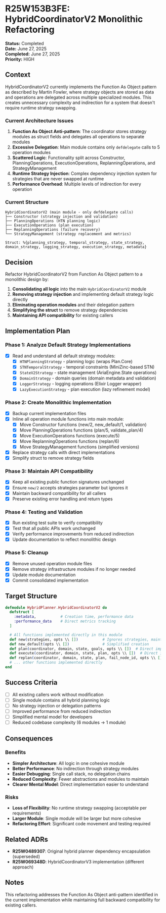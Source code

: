 # R25W153B3FE: HybridCoordinatorV2 Monolithic Refactoring

<!-- @adr_serial R25W153B3FE -->

**Status:** Completed  
**Date:** June 27, 2025  
**Completed:** June 27, 2025  
**Priority:** HIGH

## Context

HybridCoordinatorV2 currently implements the Function As Object pattern as described by Martin Fowler, where strategy objects are stored as data and operations are delegated across multiple specialized modules. This creates unnecessary complexity and indirection for a system that doesn't require runtime strategy swapping.

### Current Architecture Issues

1. **Function As Object Anti-pattern**: The coordinator stores strategy modules as struct fields and delegates all operations to separate modules
2. **Excessive Delegation**: Main module contains only `defdelegate` calls to 5 operation modules
3. **Scattered Logic**: Functionality split across Constructor, PlanningOperations, ExecutionOperations, ReplanningOperations, and StrategyManagement
4. **Runtime Strategy Injection**: Complex dependency injection system for strategies that are never swapped at runtime
5. **Performance Overhead**: Multiple levels of indirection for every operation

### Current Structure

```
HybridCoordinatorV2 (main module - only defdelegate calls)
├── Constructor (strategy injection and validation)
├── PlanningOperations (HTN planning logic)
├── ExecutionOperations (plan execution)
├── ReplanningOperations (failure recovery)
└── StrategyManagement (strategy replacement and metrics)

Struct: %{planning_strategy, temporal_strategy, state_strategy, domain_strategy, logging_strategy, execution_strategy, metadata}
```

## Decision

Refactor HybridCoordinatorV2 from Function As Object pattern to a monolithic design by:

1. **Consolidating all logic** into the main `HybridCoordinatorV2` module
2. **Removing strategy injection** and implementing default strategy logic directly
3. **Eliminating operation modules** and their delegation pattern
4. **Simplifying the struct** to remove strategy dependencies
5. **Maintaining API compatibility** for existing callers

## Implementation Plan

### Phase 1: Analyze Default Strategy Implementations

- [x] Read and understand all default strategy modules:
  - [x] `HTNPlanningStrategy` - planning logic (wraps Plan.Core)
  - [x] `STNTemporalStrategy` - temporal constraints (MiniZinc-based STN)
  - [x] `StateV2Strategy` - state management (AriaEngine.State operations)
  - [x] `DomainStrategy` - domain queries (domain metadata and validation)
  - [x] `LoggerStrategy` - logging operations (Elixir Logger wrapper)
  - [x] `LazyExecutionStrategy` - plan execution (lazy refinement model)

### Phase 2: Create Monolithic Implementation

- [x] Backup current implementation files
- [x] Inline all operation module functions into main module:
  - [x] Move Constructor functions (new/2, new_default/1, validation)
  - [x] Move PlanningOperations functions (plan/5, validate_plan/4)
  - [x] Move ExecutionOperations functions (execute/5)
  - [x] Move ReplanningOperations functions (replan/6)
  - [x] Move StrategyManagement functions (simplified versions)
- [x] Replace strategy calls with direct implementations
- [x] Simplify struct to remove strategy fields

### Phase 3: Maintain API Compatibility

- [x] Keep all existing public function signatures unchanged
- [x] Ensure `new/2` accepts strategies parameter but ignores it
- [x] Maintain backward compatibility for all callers
- [x] Preserve existing error handling and return types

### Phase 4: Testing and Validation

- [x] Run existing test suite to verify compatibility
- [x] Test that all public APIs work unchanged
- [x] Verify performance improvements from reduced indirection
- [x] Update documentation to reflect monolithic design

### Phase 5: Cleanup

- [x] Remove unused operation module files
- [x] Remove strategy infrastructure modules if no longer needed
- [x] Update module documentation
- [x] Commit consolidated implementation

## Target Structure

```elixir
defmodule HybridPlanner.HybridCoordinatorV2 do
  defstruct [
    :metadata,           # Creation time, performance data
    :performance_data    # Direct metrics tracking
  ]

  # All functions implemented directly in this module
  def new(strategies, opts \\ [])           # Ignores strategies, maintains compatibility
  def new_default(opts \\ [])               # Simplified creation
  def plan(coordinator, domain, state, goals, opts \\ [])  # Direct implementation
  def execute(coordinator, domain, state, plan, opts \\ [])  # Direct implementation
  def replan(coordinator, domain, state, plan, fail_node_id, opts \\ [])  # Direct implementation
  # ... other functions implemented directly
end
```

## Success Criteria

- [ ] All existing callers work without modification
- [ ] Single module contains all hybrid planning logic
- [ ] No strategy injection or delegation patterns
- [ ] Improved performance from reduced indirection
- [ ] Simplified mental model for developers
- [ ] Reduced codebase complexity (6 modules → 1 module)

## Consequences

### Benefits

- **Simpler Architecture**: All logic in one cohesive module
- **Better Performance**: No indirection through strategy modules
- **Easier Debugging**: Single call stack, no delegation chains
- **Reduced Complexity**: Fewer abstractions and modules to maintain
- **Clearer Mental Model**: Direct implementation easier to understand

### Risks

- **Loss of Flexibility**: No runtime strategy swapping (acceptable per requirements)
- **Larger Module**: Single module will be larger but more cohesive
- **Refactoring Effort**: Significant code movement and testing required

## Related ADRs

- **R25W0489307**: Original hybrid planner dependency encapsulation (superseded)
- **R25W069348D**: HybridCoordinatorV3 implementation (different approach)

## Notes

This refactoring addresses the Function As Object anti-pattern identified in the current implementation while maintaining full backward compatibility for existing callers.
